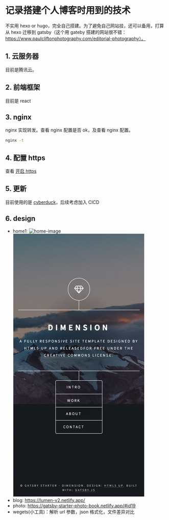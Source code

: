 # 记录搭建个人博客时用到的技术

不实用 hexo or hugo，完全自己搭建。为了避免自己网站挂，还可以备用，打算从 hexo 迁移到 gatsby（这个用 gateby 搭建的网站很不错：https://www.paulcliftonphotography.com/editorial-photography）。

## 1. 云服务器

目前是腾讯云。

## 2. 前端框架

目前是 react

## 3. nginx

nginx 实现转发。查看 nginx 配置是否 ok，及查看 nginx 配置。

```bash
nginx -t
```

## 4. 配置 https

查看 [开启 https](https://github.com/xiaogliu/step-by-step/blob/master/09_Utilties/9_nginx/04.%E5%BC%80%E5%90%AF%20https.md)

## 5. 更新

目前使用的是 [cyberduck](https://cyberduck.io/)，后续考虑加入 CICD

## 6. design 

- home1:
![home-image](./images/home.png "desktop") 
![home-image](./images/mhome.png "mobile") 
- blog: https://lumen-v2.netlify.app/
- photo: https://gatsby-starter-photo-book.netlify.app/#id19
- wegets(小工具)：解析 url 参数，json 格式化，文件差异对比
